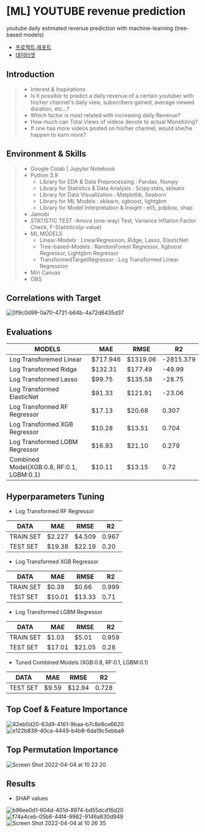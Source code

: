 # [ML] YOUTUBE revenue prediction
youtube daily estimated revenue prediction with machine-learning (tree-based models)
- [프로젝트 레포트](https://github.com/comsa33/ML-Youtube-Revenue-Prediction-Analysis/blob/main/Ai07_S2_Project2_%EC%9D%B4%EB%A3%A8%EC%98%A4.ipynb)
- [데이터셋](https://www.kaggle.com/datasets/kristhecoder/youtube-revenue-data-20182021)

## Introduction
> - Interest & Inspirations
> - Is it possible to predict a daily revenue of a certain youtuber with his/her channel's daily view, subscribers gained, average viewed duration, etc...?
> - Which factor is most related with increasing daily Revenue?
> - How much can Total Views of videos devote to actual Monetizing?
> - If one has more videos posted on his/her channel, would she/he happen to earn more?

## Environment & Skills
> - Google Colab | Jupyter Notebook
> - Python 3.9
>   - Library for EDA & Data Preprocessing : Pandas, Numpy
>   - Library for Statistics & Data Analysis : Scipy.stats, sklearn
>   - Library for Data Visualization : Matplotlib, Seaborn
>   - Library for ML Models : sklearn, xgboost, lightgbm
>   - Library for Model Interpretation & Insight : eli5, pdpbox, shap
> - Jamobi
> - STATISTIC TEST
>     -Anova (one-way) Test, Variance Inflation Factor Check, F-Statistics(p-value)
> - ML MODELS
>    - Linear-Models : LinearRegression, Ridge, Lasso, ElasticNet
>   - Tree-based-Models : RandomForest Regressor, Xgboost Regressor, Lightgbm Regressor
>   - TransformedTargetRegressor : Log Transformed Linear Regression
> - Miri Canvas
> - OBS

## Correlations with Target
![0f9c0d99-0a70-4721-b64b-4a72d6435d37](https://user-images.githubusercontent.com/61719257/161459774-a916b9f4-b5df-4c98-a132-f4b14bad557e.png)


## Evaluations
|MODELS     |MAE        |RMSE       |R2       |
|-----------|-----------|-----------|---------|
|Log Transforemed Linear|$717.946   |$1319.06     |-2815.379|
|Log Transformed Ridge|$132.31|$177.49|-49.99|
|Log Transformed Lasso|$99.75|$135.58|-28.75|
|Log Transformed ElasticNet|$91.33|$121.91|-23.06|
|Log Transformed RF Regressor|$17.13|$20.68|0.307|
|Log Transformed XGB Regressor|$10.28|$13.51|0.704|
|Log Transformed LGBM Regressor|$16.93|$21.10|0.279|
|Combined Model(XGB:0.8, RF:0.1, LGBM:0.1)|$10.11|$13.15|0.72|

## Hyperparameters Tuning
- Log Transformed RF Regressor

|DATA     |MAE        |RMSE       |R2       |
|-----------|-----------|-----------|---------|
|TRAIN SET|$2.227|$4.509|0.967|
|TEST SET|$19.38|$22.19|0.20|

- Log Transformed XGB Regressor

|DATA     |MAE        |RMSE       |R2       |
|-----------|-----------|-----------|---------|
|TRAIN SET|$0.39|$0.66|0.999|
|TEST SET|$10.01|$13.33|0.71|

- Log Transformed LGBM Regressor

|DATA     |MAE        |RMSE       |R2       |
|-----------|-----------|-----------|---------|
|TRAIN SET|$1.03|$5.01|0.959|
|TEST SET|$17.01|$21.05|0.28|

- Tuned Combined Models (XGB:0.8, RF:0.1, LGBM:0.1)

|DATA     |MAE        |RMSE       |R2       |
|-----------|-----------|-----------|---------|
|TEST SET|$9.59|$12.94|0.728|

## Top Coef & Feature Importance
![42eb0d20-63d9-4161-9baa-b7c8e8ce6620](https://user-images.githubusercontent.com/61719257/161458455-14005702-a4e6-48db-aaf7-d1bb68771f93.png)
![e122b839-40ca-4449-b4b8-6da19c5ebba9](https://user-images.githubusercontent.com/61719257/161458501-4fff1f51-2a50-4909-b783-e92fef77c424.png)

## Top Permutation Importance
![Screen Shot 2022-04-04 at 10 23 20](https://user-images.githubusercontent.com/61719257/161459226-a1fe6cb9-b14c-4891-84b9-55a3cf204e96.png)

## Results
- SHAP values

![b96ee0d1-604d-401d-8974-bd55dcd16d20](https://user-images.githubusercontent.com/61719257/161459326-7b3d5eb9-91c7-44ae-89c9-c7a0c18b7784.png)
![f74a4ceb-05b8-44f4-9982-9146a830d949](https://user-images.githubusercontent.com/61719257/161459359-12ef7a67-15ff-41e2-b7af-e6121d19fb0f.png)
![Screen Shot 2022-04-04 at 10 26 35](https://user-images.githubusercontent.com/61719257/161459464-61b2d8d7-9f7f-414d-ac9e-77f2e216ea8b.png)



